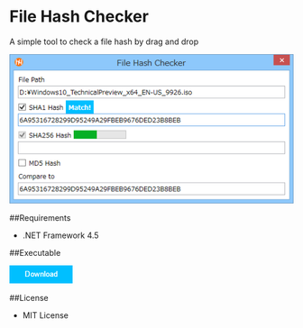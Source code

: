 ﻿File Hash Checker
=================

A simple tool to check a file hash by drag and drop

![Screenshot](Materials/filehashchecker.png)

##Requirements

 * .NET Framework 4.5

##Executable

<a href="https://github.com/emoacht/FileHashChecker/releases/download/1.1.1/FileHashChecker111.zip">![Download](Materials/download.png)</a>

##License

 - MIT License
